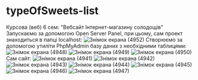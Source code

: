 # typeOfSweets-list
Курсова (веб) 6 сем: "Вебсайт Інтернет-магазину солодощів"
Запускаємо за допомогою Open Server Panel, при цьому, сам проект знаходиться в папці localhost:
![Знімок екрана (4952)](https://github.com/inaprel3/typeOfSweets-list/assets/97917919/62fc8316-f141-46b4-a5f1-914ee9036151)
Створюємо за допомогою утиліти PhpMyAdmin базу даних з необхідними таблицями:
![Знімок екрана (4948)](https://github.com/inaprel3/typeOfSweets-list/assets/97917919/2a264469-1a2d-440e-88ba-84ef6f5ada33)
![Знімок екрана (4949)](https://github.com/inaprel3/typeOfSweets-list/assets/97917919/0fc4bbd2-7f3b-477f-a0a0-2b9d11df3804)
![Знімок екрана (4950)](https://github.com/inaprel3/typeOfSweets-list/assets/97917919/deaa4dcc-b9ce-4d80-9474-e7b2162dc2fd)
Сам сайт:
![Знімок екрана (4941)](https://github.com/inaprel3/typeOfSweets-list/assets/97917919/805a621a-f775-41f4-b5f0-2e50a1786ed9)
![Знімок екрана (4942)](https://github.com/inaprel3/typeOfSweets-list/assets/97917919/d52f8369-93d6-43ca-8d1e-51caf2739521)
![Знімок екрана (4943)](https://github.com/inaprel3/typeOfSweets-list/assets/97917919/e46499fc-84b6-4dcb-805b-379f441a96bf)
![Знімок екрана (4944)](https://github.com/inaprel3/typeOfSweets-list/assets/97917919/333ece03-1f7c-4c3c-980b-c7590b63ce81)
![Знімок екрана (4945)](https://github.com/inaprel3/typeOfSweets-list/assets/97917919/1f6b2277-2c82-4083-babe-c7c616222816)
![Знімок екрана (4946)](https://github.com/inaprel3/typeOfSweets-list/assets/97917919/dd1ed3bf-f099-4363-b593-7e8d998767c5)
![Знімок екрана (4947)](https://github.com/inaprel3/typeOfSweets-list/assets/97917919/3854b928-0111-4da2-8bc9-ff0ff4f05946)
